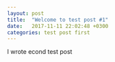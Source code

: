```yaml
---
layout: post
title:  "Welcome to test post #1"
date:   2017-11-11 22:02:48 +0300
categories: test post first
---
```

I wrote econd test post 
